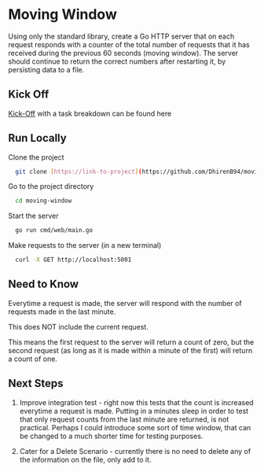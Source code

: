 # Moving Window

Using only the standard library, create a Go HTTP server that on each request responds with a counter of the total number of requests that it has received during the previous 60 seconds (moving window). The server should continue to return the correct numbers after restarting it, by persisting data to a file.

## Kick Off
[Kick-Off](https://github.com/DhirenB94/moving-window/issues/1) with a task breakdown can be found here

## Run Locally

Clone the project
```bash
  git clone [https://link-to-project](https://github.com/DhirenB94/moving-window.git)
```
Go to the project directory
```bash
  cd moving-window
```
Start the server
```bash
  go run cmd/web/main.go
```
Make requests to the server (in a new terminal)
```bash
  curl -X GET http://localhost:5001
```

## Need to Know
Everytime a request is made, the server will respond with the number of requests made in the last minute.

This does NOT include the current request. 

This means the first request to the server will return a count of zero, but the second request (as long as it is made within a minute of the first) will return a count of one.

## Next Steps
1. Improve integration test - right now this tests that the count is increased everytime a request is made. Putting in a minutes sleep in order to test that only request counts from the last minute are returned, is not practical. Perhaps I could introduce some sort of time window, that can be changed to a much shorter time for testing purposes.

2. Cater for a Delete Scenario - currently there is no need to delete any of the information on the file, only add to it. 
